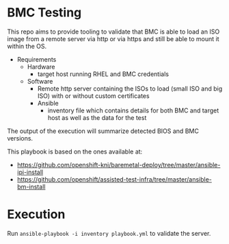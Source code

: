 # BMC Testing

This repo aims to provide tooling to validate that BMC is able to load an ISO image from a remote server via http or via https and still be able to mount it within the OS.

- Requirements
  - Hardware
    - target host running RHEL and BMC credentials
  - Software
    - Remote http server containing the ISOs to load (small ISO and big ISO) with or without custom certificates
    - Ansible
      - inventory file which contains details for both BMC and target host as well as the data for the test

The output of the execution will summarize detected BIOS and BMC versions.

This playbook is based on the ones available at:

- https://github.com/openshift-kni/baremetal-deploy/tree/master/ansible-ipi-install
- https://github.com/openshift/assisted-test-infra/tree/master/ansible-bm-install

# Execution

Run `ansible-playbook -i inventory playbook.yml` to validate the server.
